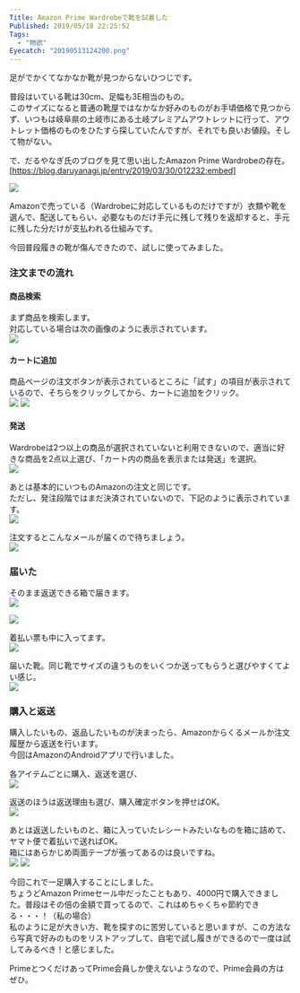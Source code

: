 ```yaml
---
Title: Amazon Prime Wardrobeで靴を試着した
Published: 2019/05/18 22:25:52
Tags:
  - "物欲"
Eyecatch: "20190513124200.png"
---
```

足がでかくてなかなか靴が見つからないひつじです。  

普段はいている靴は30cm、足幅も3E相当のもの。  
このサイズになると普通の靴屋ではなかなか好みのものがお手頃価格で見つからず、いつもは岐阜県の土岐市にある土岐プレミアムアウトレットに行って、アウトレット価格のものをひたすら探していたんですが、それでも良いお値段。そして物がない。  

で、だるやなぎ氏のブログを見て思い出したAmazon Prime Wardrobeの存在。  
[https://blog.daruyanagi.jp/entry/2019/03/30/012232:embed]

![](20190513124200.png) 

Amazonで売っている（Wardrobeに対応しているものだけですが）衣類や靴を選んで、配送してもらい、必要なものだけ手元に残して残りを返却すると、手元に残した分だけが支払われる仕組みです。  

今回普段履きの靴が傷んできたので、試しに使ってみました。  



### 注文までの流れ  
####  商品検索  
まず商品を検索します。  
対応している場合は次の画像のように表示されています。  
![](20190513124734.png) 

####  カートに追加 
商品ページの注文ボタンが表示されているところに「試す」の項目が表示されているので、そちらをクリックしてから、カートに追加をクリック。    
![](20190513124847.png) 
![](20190513124942.png) 

####  発送 
Wardrobeは2つ以上の商品が選択されていないと利用できないので、適当に好きな商品を2点以上選び、「カート内の商品を表示または発送」を選択。  
![](20190513124221.png) 

あとは基本的にいつものAmazonの注文と同じです。  
ただし、発注段階ではまだ決済されていないので、下記のように表示されています。  
![](20190513124312.png) 

注文するとこんなメールが届くので待ちましょう。  
![](20190513125957.png) 

### 届いた  

そのまま返送できる箱で届きます。  
![](20190518215807.jpg) 

![](20190518220033.jpg) 

着払い票も中に入ってます。  
![](20190518220252.jpg) 

届いた靴。同じ靴でサイズの違うものをいくつか送ってもらうと選びやすくてよい感じ。  
![](20190518220320.jpg) 

### 購入と返送  

購入したいもの、返品したいものが決まったら、Amazonからくるメールか注文履歴から返送を行います。  
今回はAmazonのAndroidアプリで行いました。  

各アイテムごとに購入、返送を選び、  
![](20190518220330.jpg) 


返送のほうは返送理由も選び、購入確定ボタンを押せばOK。  
![](20190518220335.jpg) 

あとは返送したいものと、箱に入っていたレシートみたいなものを箱に詰めて、ヤマト便で着払いで送ればOK。  
箱にはあらかじめ両面テープが張ってあるのは良いですね。  
![](20190518220018.jpg) 
![](20190518220024.jpg) 


今回これで一足購入することにしました。  
ちょうどAmazon Primeセール中だったこともあり、4000円で購入できました。普段はその倍の金額で買ってるので、これはめちゃくちゃ節約できる・・・！（私の場合）  
私のように足が大きい方、靴を探すのに苦労していると思いますが、この方法なら写真で好みのものをリストアップして、自宅で試し履きができるので一度は試してみるべき！と感じました。  

PrimeとつくだけあってPrime会員しか使えないようなので、Prime会員の方はぜひ。  





